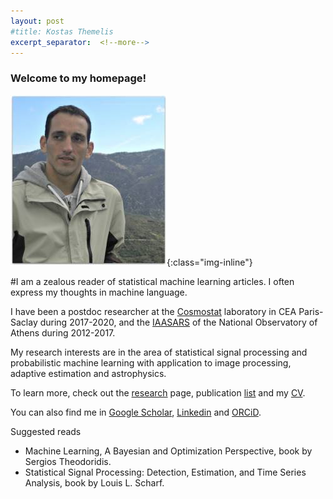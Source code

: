 ```yaml
---
layout: post
#title: Kostas Themelis
excerpt_separator:  <!--more-->
---
```


### Welcome to my homepage!


![me](/images/dscn2366_2_.jpg){:class="img-inline"}

#I am a zealous reader of statistical machine learning articles. I often express my thoughts in machine language. 

I have been a postdoc researcher at the [Cosmostat](http://www.cosmostat.org/) laboratory in CEA Paris-Saclay during 2017-2020, and the [IAASARS](https://www.astro.noa.gr/en/main/) of the National Observatory of Athens during 2012-2017.

My research interests are in the area of statistical signal processing and probabilistic machine learning with application to image processing, adaptive estimation and astrophysics.

To learn more, check out the [research](https://themelis.github.io/research.html "research") page, publication [list](https://themelis.github.io/publications.html "pubs") and my [CV]( https://themelis.github.io/shortbio.html "contact").

You can also find me in [Google Scholar](http://scholar.google.gr/citations?user=q6vZ-pwAAAAJ&hl=en "scholar"), [Linkedin](http://www.linkedin.com/pub/konstantinos-themelis/13/625/266 "linkedin") and [ORCiD](http://orcid.org/0000-0002-0090-4312 "ORCiD").

Suggested reads

* Machine Learning, A Bayesian and Optimization Perspective, book by Sergios Theodoridis.
* Statistical Signal Processing: Detection, Estimation, and Time Series Analysis, book by Louis L. Scharf.

